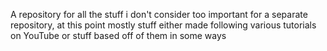 A repository for all the stuff i don't consider too important for a separate repository, at this point mostly stuff either made following various tutorials on YouTube or stuff based off of them in some ways